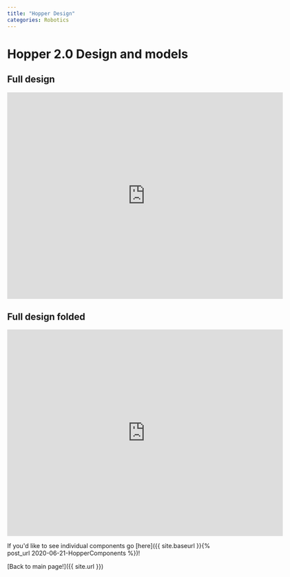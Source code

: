 ```yaml
---
title: "Hopper Design"
categories: Robotics
---
```


# Hopper 2.0 Design and models

## Full design
<iframe src="https://myhub.autodesk360.com/ue280e3f5/shares/public/SHabee1QT1a327cf2b7a664411ad7acce3f5?mode=embed" width="640" height="480" allowfullscreen="true" webkitallowfullscreen="true" mozallowfullscreen="true"  frameborder="0"></iframe>  

## Full design folded
<iframe src="https://myhub.autodesk360.com/ue280e3f5/shares/public/SHabee1QT1a327cf2b7ac1b169e167863a97?mode=embed" width="640" height="480" allowfullscreen="true" webkitallowfullscreen="true" mozallowfullscreen="true"  frameborder="0"></iframe>  

If you'd like to see individual components go [here]({{ site.baseurl }}{% post_url 2020-06-21-HopperComponents %})!

[Back to main page!]({{ site.url }})
